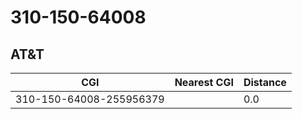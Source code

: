 # 310-150-64008
## AT&T


| CGI | Nearest CGI | Distance |
|-----|-------------|----------|
| 310-150-64008-255956379 |  | 0.0 |
